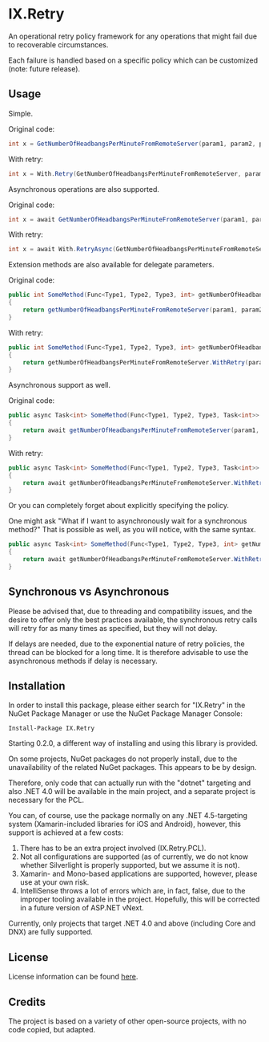 IX.Retry
========

An operational retry policy framework for any operations that might fail due to recoverable circumstances.

Each failure is handled based on a specific policy which can be customized (note: future release).

Usage
-----

Simple.

Original code:
```c#
int x = GetNumberOfHeadbangsPerMinuteFromRemoteServer(param1, param2, param3);
```
With retry:
```c#
int x = With.Retry(GetNumberOfHeadbangsPerMinuteFromRemoteServer, param1, param2, param3, Policy.TimeBased<SomeTransportException>(TimeSpan.FromSeconds(10)));
```

Asynchronous operations are also supported.

Original code:
```c#
int x = await GetNumberOfHeadbangsPerMinuteFromRemoteServer(param1, param2, param3);
```
With retry:
```c#
int x = await With.RetryAsync(GetNumberOfHeadbangsPerMinuteFromRemoteServer, param1, param2, param3, Policy.TimeBased<SomeTransportException>(TimeSpan.FromSeconds(10)));
```

Extension methods are also available for delegate parameters.

Original code:
```c#
public int SomeMethod(Func<Type1, Type2, Type3, int> getNumberOfHeadbangsPerMinuteFromRemoteServer, Type1 param1, Type2 param2, Type3 param3)
{
    return getNumberOfHeadbangsPerMinuteFromRemoteServer(param1, param2, param3);
}
```
With retry:
```c#
public int SomeMethod(Func<Type1, Type2, Type3, int> getNumberOfHeadbangsPerMinuteFromRemoteServer, Type1 param1, Type2 param2, Type3 param3)
{
    return getNumberOfHeadbangsPerMinuteFromRemoteServer.WithRetry(param1, param2, param3, Policy.TimeBased<SomeTransportException>(TimeSpan.FromSeconds(10)));
}
```

Asynchronous support as well.

Original code:
```c#
public async Task<int> SomeMethod(Func<Type1, Type2, Type3, Task<int>> getNumberOfHeadbangsPerMinuteFromRemoteServer, Type1 param1, Type2 param2, Type3 param3)
{
    return await getNumberOfHeadbangsPerMinuteFromRemoteServer(param1, param2, param3);
}
```
With retry:
```c#
public async Task<int> SomeMethod(Func<Type1, Type2, Type3, Task<int>> getNumberOfHeadbangsPerMinuteFromRemoteServer, Type1 param1, Type2 param2, Type3 param3)
{
    return await getNumberOfHeadbangsPerMinuteFromRemoteServer.WithRetryAsync(param1, param2, param3, Policy.TimeBased<SomeTransportException>(TimeSpan.FromSeconds(10)));
}
```

Or you can completely forget about explicitly specifying the policy.

One might ask "What if I want to asynchronously wait for a synchronous method?" That is possible as well, as you will notice, with the same syntax.
```c#
public async Task<int> SomeMethod(Func<Type1, Type2, Type3, int> getNumberOfHeadbangsPerMinuteFromRemoteServer, Type1 param1, Type2 param2, Type3 param3)
{
    return await getNumberOfHeadbangsPerMinuteFromRemoteServer.WithRetryAsync(param1, param2, param3, Policy.TimeBased<SomeTransportException>(TimeSpan.FromSeconds(10)));
}
```


Synchronous vs Asynchronous
---------------------------

Please be advised that, due to threading and compatibility issues, and the desire to offer only the best practices available, the synchronous retry calls will retry for as many times as specified, but they will not delay.

If delays are needed, due to the exponential nature of retry policies, the thread can be blocked for a long time. It is therefore advisable to use the asynchronous methods if delay is necessary.

Installation
------------

In order to install this package, please either search for "IX.Retry" in the NuGet Package Manager or use the NuGet Package Manager Console:

```
Install-Package IX.Retry
```

Starting 0.2.0, a different way of installing and using this library is provided.

On some projects, NuGet packages do not properly install, due to the unavailability of the related NuGet packages. This appears to be by design.

Therefore, only code that can actually run with the "dotnet" targeting and also .NET 4.0 will be available in the main project, and a separate project is necessary for the PCL.

You can, of course, use the package normally on any .NET 4.5-targeting system (Xamarin-included libraries for iOS and Android), however, this support is achieved at a few costs:
1. There has to be an extra project involved (IX.Retry.PCL).
2. Not all configurations are supported (as of currently, we do not know whether Silverlight is properly supported, but we assume it is not).
3. Xamarin- and Mono-based applications are supported, however, please use at your own risk.
4. IntelliSense throws a lot of errors which are, in fact, false, due to the improper tooling available in the project. Hopefully, this will be corrected in a future version of ASP.NET vNext.

Currently, only projects that target .NET 4.0 and above (including Core and DNX) are fully supported.

License
-------

License information can be found [here](https://github.com/adimosh/IX.Retry/blob/master/LICENSE.md).

Credits
-------

The project is based on a variety of other open-source projects, with no code copied, but adapted.